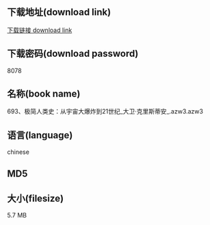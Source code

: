 ## 下载地址(download link)
[下载链接 download link](https://voluble-croquembouche-d321dc.netlify.app/?s=693%E3%80%81%E6%9E%81%E7%AE%80%E4%BA%BA%E7%B1%BB%E5%8F%B2%EF%BC%9A%E4%BB%8E%E5%AE%87%E5%AE%99%E5%A4%A7%E7%88%86%E7%82%B8%E5%88%B021%E4%B8%96%E7%BA%AA_%E5%A4%A7%E5%8D%AB%C2%B7%E5%85%8B%E9%87%8C%E6%96%AF%E8%92%82%E5%AE%89_.azw3)

## 下载密码(download password)
8078

## 名称(book name)
693、极简人类史：从宇宙大爆炸到21世纪_大卫·克里斯蒂安_.azw3.azw3

## 语言(language)
chinese

## MD5


## 大小(filesize)
5.7 MB
